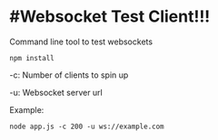 #Websocket Test Client!!!
==========================

Command line tool to test websockets

```
npm install
```

-c: Number of clients to spin up

-u: Websocket server url

Example: 
```
node app.js -c 200 -u ws://example.com
```